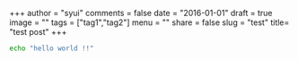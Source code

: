 +++
author = "syui"
comments = false
date = "2016-01-01"
draft = true
image = ""
tags = ["tag1","tag2"]
menu = ""
share = false
slug = "test"
title= "test post"
+++

```bash
echo "hello world !!"
```
